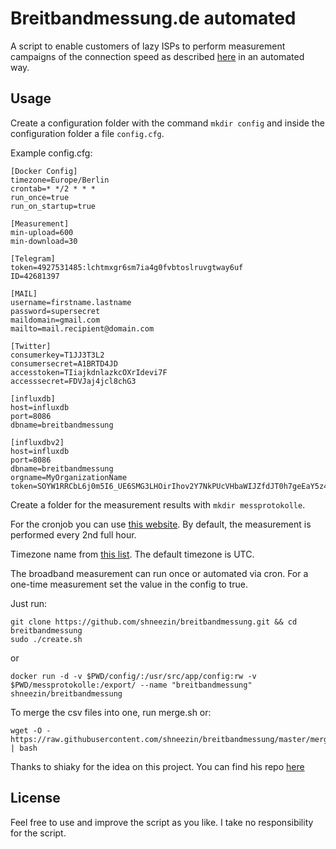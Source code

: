 # Breitbandmessung.de automated

A script to enable customers of lazy ISPs to perform measurement campaigns of the connection speed as described [here](https://www.bundesnetzagentur.de/DE/Sachgebiete/Telekommunikation/Unternehmen_Institutionen/Breitband/Breitbandmessung/start.html) in an automated way.

## Usage

Create a configuration folder with the command `mkdir config` and inside the configuration folder a file `config.cfg`.

Example config.cfg:
```
[Docker Config]
timezone=Europe/Berlin
crontab=* */2 * * *
run_once=true
run_on_startup=true

[Measurement]
min-upload=600
min-download=30

[Telegram]
token=4927531485:lchtmxgr6sm7ia4g0fvbtoslruvgtway6uf
ID=42681397

[MAIL]
username=firstname.lastname
password=supersecret
maildomain=gmail.com
mailto=mail.recipient@domain.com

[Twitter]
consumerkey=T1JJ3T3L2
consumersecret=A1BRTD4JD
accesstoken=TIiajkdnlazkcOXrIdevi7F
accesssecret=FDVJaj4jcl8chG3

[influxdb]
host=influxdb
port=8086
dbname=breitbandmessung

[influxdbv2]
host=influxdb
port=8086
dbname=breitbandmessung
orgname=MyOrganizationName
token=SOYW1RRCbL6j0m5I6_UE6SMG3LHOirIhov2Y7NkPUcVHbaWIJZfdJT0h7geEaY5z42bz9SyuSjQ7GtTIsD43ev==

```

Create a folder for the measurement results with `mkdir messprotokolle`.

For the cronjob you can use [this website](https://crontab-generator.org/).
By default, the measurement is performed every 2nd full hour.

Timezone name from [this list](https://en.wikipedia.org/wiki/List_of_tz_database_time_zones#List).
The default timezone is UTC.

The broadband measurement can run once or automated via cron.
For a one-time measurement set the value in the config to true.



Just run:

```
git clone https://github.com/shneezin/breitbandmessung.git && cd breitbandmessung
sudo ./create.sh
```

or 

```
docker run -d -v $PWD/config/:/usr/src/app/config:rw -v $PWD/messprotokolle:/export/ --name "breitbandmessung" shneezin/breitbandmessung
```

To merge the csv files into one, run merge.sh or:
```
wget -O - https://raw.githubusercontent.com/shneezin/breitbandmessung/master/merge.sh | bash
```

Thanks to shiaky for the idea on this project. 
You can find his repo [here](https://github.com/shiaky/breitbandmessung)

## License

Feel free to use and improve the script as you like. I take no responsibility for the script.
